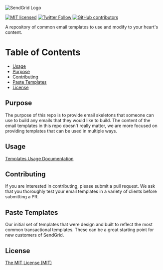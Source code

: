 ![SendGrid Logo](https://uiux.s3.amazonaws.com/2016-logos/email-logo%402x.png)

[![MIT licensed](https://img.shields.io/badge/license-MIT-blue.svg)](./LICENSE)
[![Twitter Follow](https://img.shields.io/twitter/follow/sendgrid.svg?style=social&label=Follow)](https://twitter.com/sendgrid)
[![GitHub contributors](https://img.shields.io/github/contributors/sendgrid/email-templates.svg)](https://github.com/sendgrid/email-templates/graphs/contributors)

A repository of common email templates to use and modify to your heart's content.

# Table of Contents

* [Usage](#usage)
* [Purpose](#purpose)
* [Contributing](#contributing)
* [Paste Templates](#paste-templates)
* [License](#license)

## Purpose
The purpose of this repo is to provide email skeletons that someone can use to build any emails that they would like to build. The content of the email templates in this repo doesn't really matter, we are more focused on providing templates that can be used in multiple ways. 

<a name="usage"></a>
## Usage
[Templates Usage Documentation](https://github.com/sendgrid/email-templates/blob/master/USAGE.md)

<a name="contributing"></a>
## Contributing
If you are interested in contributing, please submit a pull request. We ask that you thoroughly test your email templates in a variety of clients before submitting a PR.

<a name="paste-templates"></a>
## Paste Templates
Our initial set of templates that were design and built to reflect the most common transactional templates. These can be a great starting point for new customers of SendGrid.

<a name="license"></a>
## License
[The MIT License (MIT)](LICENSE)
